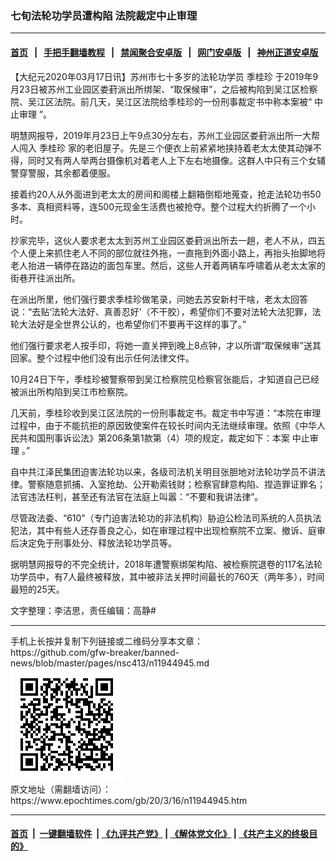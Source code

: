 ### 七旬法轮功学员遭构陷 法院裁定中止审理
------------------------

#### [首页](https://github.com/gfw-breaker/banned-news/blob/master/README.md) &nbsp;&nbsp;|&nbsp;&nbsp; [手把手翻墙教程](https://github.com/gfw-breaker/guides/wiki) &nbsp;&nbsp;|&nbsp;&nbsp; [禁闻聚合安卓版](https://github.com/gfw-breaker/bn-android) &nbsp;&nbsp;|&nbsp;&nbsp; [网门安卓版](https://github.com/oGate2/oGate) &nbsp;&nbsp;|&nbsp;&nbsp; [神州正道安卓版](https://github.com/SzzdOgate/update) 



<div><p>
 【大纪元2020年03月17日讯】苏州市七十多岁的法轮功学员
 <ok href="https://www.epochtimes.com/gb/tag/%E5%AD%A3%E6%A1%82%E7%8F%8D.html">
  季桂珍
 </ok>
 于2019年9月23日被苏州工业园区娄葑派出所绑架、“取保候审”，之后被构陷到吴江区检察院、吴江区法院。前几天，吴江区法院给季桂珍的一份刑事裁定书中称本案被“
 <ok href="https://www.epochtimes.com/gb/tag/%E4%B8%AD%E6%AD%A2%E5%AE%A1%E7%90%86.html">
  中止审理
 </ok>
 ”。
</p>
<p>
 明慧网报导，2019年月23日上午9点30分左右，苏州工业园区娄葑派出所一大帮人闯入
 <ok href="https://www.epochtimes.com/gb/tag/%E5%AD%A3%E6%A1%82%E7%8F%8D.html">
  季桂珍
 </ok>
 家的老旧屋子。先是三个便衣上前紧紧地挟持着老太太使其动弹不得，同时又有两人举两台摄像机对着老人上下左右地摄像。这群人中只有三个女辅警穿警服，其余都着便服。
</p>
<p>
 接着约20人从外面进到老太太的房间和阁楼上翻箱倒柜地蒐查，抢走法轮功书50多本、真相资料等，连500元现金生活费也被抢夺。整个过程大约折腾了一个小时。
</p>
<p>
 抄家完毕，这伙人要求老太太到苏州工业园区娄葑派出所去一趟，老人不从，四五个人便上来抓住老人不同的部位就往外拖，一直拖到外面小路上，再抬头抬脚地将老人抬进一辆停在路边的面包车里。然后，这些人开着两辆车呼啸着从老太太家的街巷开往派出所。
</p>
<p>
 在派出所里，他们强行要求季桂珍做笔录，问她去苏安新村干啥，老太太回答说：“去贴‘法轮大法好、真善忍好’（不干胶），希望你们不要对法轮大法犯罪，法轮大法好是全世界公认的，也希望你们不要再干这样的事了。”
</p>
<p>
 他们强行要求老人按手印，将她一直关押到晚上8点钟，才以所谓“取保候审”送其回家。整个过程中他们没有出示任何法律文件。
</p>
<p>
 10月24日下午，季桂珍被警察带到吴江检察院见检察官张能后，才知道自己已经被派出所构陷到吴江市检察院。
</p>
<p>
 几天前，季桂珍收到吴江区法院的一份刑事裁定书。裁定书中写道：“本院在审理过程中，由于不能抗拒的原因致使案件在较长时间内无法继续审理。依照《中华人民共和国刑事诉讼法》第206条第1款第（4）项的规定，裁定如下：本案
 <ok href="https://www.epochtimes.com/gb/tag/%E4%B8%AD%E6%AD%A2%E5%AE%A1%E7%90%86.html">
  中止审理
 </ok>
 。”
</p>
<p>
 自中共江泽民集团迫害法轮功以来，各级司法机关明目张胆地对法轮功学员不讲法律。警察随意抓捕、入室抢劫、公开勒索钱财；检察官肆意构陷、捏造罪证罪名；法官违法枉判，甚至还有法官在法庭上叫嚣：“不要和我讲法律”。
</p>
<p>
 尽管政法委、“610”（专门迫害法轮功的非法机构）胁迫公检法司系统的人员执法犯法，其中有些人还存善良之心，如在审理过程中出现检察院不立案、撤诉、庭审后决定免于刑事处分、释放法轮功学员等。
</p>
<p>
 据明慧网报导的不完全统计，2018年遭警察绑架构陷、被检察院退卷的117名法轮功学员中，有7人最终被释放，其中被非法关押时间最长的760天（两年多），时间最短的25天。
</p>
<p>
 文字整理：李洁思，责任编辑：高静#
</p>
</div>
<hr/>
手机上长按并复制下列链接或二维码分享本文章：<br/>
https://github.com/gfw-breaker/banned-news/blob/master/pages/nsc413/n11944945.md <br/>
<a href='https://github.com/gfw-breaker/banned-news/blob/master/pages/nsc413/n11944945.md'><img src='https://github.com/gfw-breaker/banned-news/blob/master/pages/nsc413/n11944945.md.png'/></a> <br/>
原文地址（需翻墙访问）：https://www.epochtimes.com/gb/20/3/16/n11944945.htm


------------------------
#### [首页](https://github.com/gfw-breaker/banned-news/blob/master/README.md) &nbsp;|&nbsp; [一键翻墙软件](https://github.com/gfw-breaker/nogfw/blob/master/README.md) &nbsp;| [《九评共产党》](https://github.com/gfw-breaker/9ping.md/blob/master/README.md#九评之一评共产党是什么) | [《解体党文化》](https://github.com/gfw-breaker/jtdwh.md/blob/master/README.md) | [《共产主义的终极目的》](https://github.com/gfw-breaker/gczydzjmd.md/blob/master/README.md)


<img src='http://gfw-breaker.win/banned-news/pages/nsc413/n11944945.md' width='0px' height='0px'/>